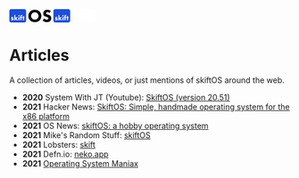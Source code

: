 <img src="logo-light.svg#gh-light-mode-only" height="24" />
<img src="logo-dark.svg#gh-dark-mode-only" height="24" />

# Articles

A collection of articles, videos, or just mentions of skiftOS around the web.

- **2020** System With JT (Youtube): [SkiftOS (version 20.51)](https://www.youtube.com/watch?v=nMaLGPecwAg)
- **2021** Hacker News: [SkiftOS: Simple, handmade operating system for the x86 platform](https://news.ycombinator.com/item?id=25880558)
- **2021** OS News: [skiftOS: a hobby operating system](https://www.osnews.com/story/132934/skiftos-a-hobby-operating-system/)
- **2021** Mike's Random Stuff: [skiftOS](https://www.mgreene.org/?p=503)
- **2021** Lobsters: [skift](https://lobste.rs/s/ityjg1/skiftos)
- **2021** Defn.io: [neko.app](https://defn.io/2021/01/02/neko-app/)
- **2021** [Operating System Maniax](https://books.google.be/books?id=f71_EAAAQBAJ&pg=PT480&lpg=PT480&dq=skiftOS&source=bl&ots=rbGInGi8hx&sig=ACfU3U2T3jhAIZ3cKA2Y_L0QaxIc8IxH3g&hl=fr&sa=X&ved=2ahUKEwiQ5rKYxOqDAxV8RaQEHVeKB88Q6AF6BQiyAhAD#v=onepage&q=skiftOS&f=false)
